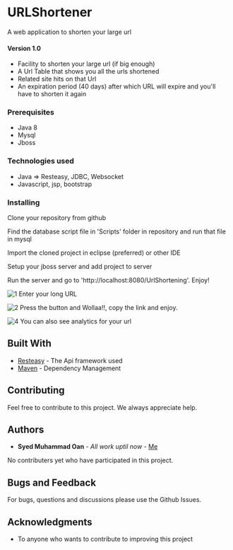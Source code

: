 # URLShortener

A web application to shorten your large url

#### Version 1.0

* Facility to shorten your large url (if big enough)
* A Url Table that shows you all the urls shortened 
* Related site hits on that Url
* An expiration period (40 days) after which URL will expire and you'll have to shorten it again

### Prerequisites

* Java 8
* Mysql
* Jboss 

### Technologies used

* Java => Resteasy, JDBC, Websocket
* Javascript, jsp, bootstrap 


### Installing

Clone your repository from github

Find the database script file in 'Scripts' folder in repository and run that file in mysql

Import the cloned project in eclipse (preferred) or other IDE

Setup your jboss server and add project to server

Run the server and go to 'http://localhost:8080/UrlShortening'. Enjoy!

![1](https://user-images.githubusercontent.com/26091655/43366083-bcaaa26e-9350-11e8-8f8f-188671db6487.png)
Enter your long URL 

![2](https://user-images.githubusercontent.com/26091655/43366084-bcde2b52-9350-11e8-9049-e075c91410e9.png)
Press the button and Wollaa!!, copy the link and enjoy.

![4](https://user-images.githubusercontent.com/26091655/43366085-bd0e7848-9350-11e8-8509-096b83eea537.png)
You can also see analytics for your url

## Built With

* [Resteasy](http://www.dropwizard.io/1.0.2/docs/) - The Api framework used
* [Maven](https://maven.apache.org/) - Dependency Management

## Contributing

Feel free to contribute to this project. We always appreciate help.

## Authors

* **Syed Muhammad Oan** - *All work uptil now* - [Me](https://github.com/smoan22)

No contributers yet who have participated in this project.

## Bugs and Feedback

For bugs, questions and discussions please use the Github Issues.

## Acknowledgments

* To anyone who wants to contribute to improving this project

